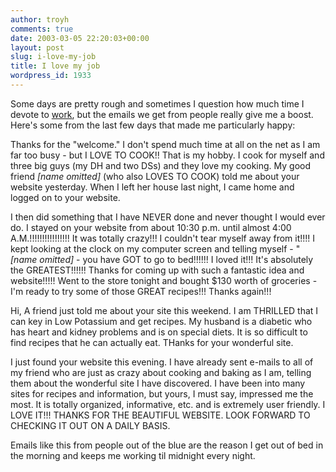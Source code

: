 ```yaml
---
author: troyh
comments: true
date: 2003-03-05 22:20:03+00:00
layout: post
slug: i-love-my-job
title: I love my job
wordpress_id: 1933
---
```


Some days are pretty rough and sometimes I question how much time I devote to [work](http://recipezaar.com), but the emails we get from people really give me a boost. Here's some from the last few days that made me particularly happy:


<!-- more -->

Thanks for the "welcome."  I don't spend much time at all on the net as I am far too busy - but I LOVE TO COOK!!  That is my hobby.  I cook for myself
and three big guys (my DH and two DSs) and they love my cooking.  My good
friend _[name omitted]_ (who also LOVES TO COOK) told me about your website yesterday.  When I left her house last night, I came home and logged on to your website.
  

  

I then did something that I have NEVER done and never thought I would ever do.  I stayed on your website from about 10:30 p.m. until
almost 4:00 A.M.!!!!!!!!!!!!!!!!  It was totally crazy!!!  I couldn't tear
myself away from it!!!!  I kept looking at the clock on my computer screen
and telling myself - "_[name omitted]_ - you have GOT to go to bed!!!!!!  I loved it!!!  It's absolutely the GREATEST!!!!!!  Thanks for coming up with such a fantastic idea and website!!!!!  Went to the store tonight and bought $130
worth of groceries - I'm ready to try some of those GREAT recipes!!!  Thanks again!!!

  

  

  


Hi, A friend just told me about your site this weekend. I am THRILLED
that I can key in Low Potassium and get recipes. My husband is a diabetic who
has heart and kidney problems and is on special diets. It is so difficult to
find recipes that he can actually eat. THanks for your wonderful site.

  

  

  


I just found your website this evening.  I have already sent e-mails
to all of my friend who are just as crazy about cooking and baking as I am, telling
them about the wonderful site I have discovered.
I have been into many sites for recipes and information, but yours, I must say,
impressed me the most.  It is totally organized, informative, etc. and is extremely
user friendly.
I LOVE IT!!!  THANKS FOR THE BEAUTIFUL WEBSITE.  LOOK FORWARD TO CHECKING IT
OUT ON A DAILY BASIS.

  

  




Emails like this from people out of the blue are the reason I get out of bed in the morning and keeps me working til midnight every night.
